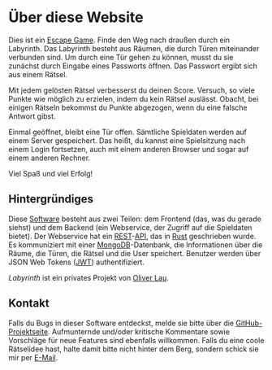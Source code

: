 # Über diese Website

Dies ist ein [Escape Game](https://de.wikipedia.org/wiki/Escape_Game). Finde den Weg nach draußen durch ein Labyrinth. Das Labyrinth besteht aus Räumen, die durch Türen miteinander verbunden sind. Um durch eine Tür gehen zu können, musst du sie zunächst durch Eingabe eines Passworts öffnen. Das Passwort ergibt sich aus einem Rätsel.

Mit jedem gelösten Rätsel verbesserst du deinen Score. Versuch, so viele Punkte wie möglich zu erzielen, indem du kein Rätsel auslässt. Obacht, bei einigen Rätseln bekommst du Punkte abgezogen, wenn du eine falsche Antwort gibst.

Einmal geöffnet, bleibt eine Tür offen. Sämtliche Spieldaten werden auf einem Server gespeichert. Das heißt, du kannst eine Spielsitzung nach einem Login fortsetzen, auch mit einem anderen Browser und sogar auf einem anderen Rechner.

Viel Spaß und viel Erfolg!

## Hintergründiges

Diese [Software](https://github.com/raetselonkel/Labyrinth) besteht aus zwei Teilen: dem Frontend (das, was du gerade siehst) und dem Backend (ein Webservice, der Zugriff auf die Spieldaten bietet). Der Webservice hat ein [REST](https://en.wikipedia.org/wiki/Representational_state_transfer)-[API](https://en.wikipedia.org/wiki/API), das in [Rust](https://rust-lang.org/) geschrieben wurde. Es kommuniziert mit einer [MongoDB](https://mongodb.com/)-Datenbank, die Informationen über die Räume, die Türen, die Rätsel und die User speichert. Benutzer werden über JSON Web Tokens ([JWT](https://jwt.io/)) authentifiziert.

*Labyrinth* ist ein privates Projekt von [Oliver Lau](mailto:oliver@ersatzworld.net).

## Kontakt

Falls du Bugs in dieser Software entdeckst, melde sie bitte über die [GitHub-Projektseite](https://github.com/raetselonkel/Labyrinth). Aufmunternde und/oder kritische Kommentare sowie Vorschläge für neue Features sind ebenfalls willkommen. Falls du eine coole Rätselidee hast, halte damit bitte nicht hinter dem Berg, sondern schick sie mir per [E-Mail](mailto:oliver@ersatzworld.net).
